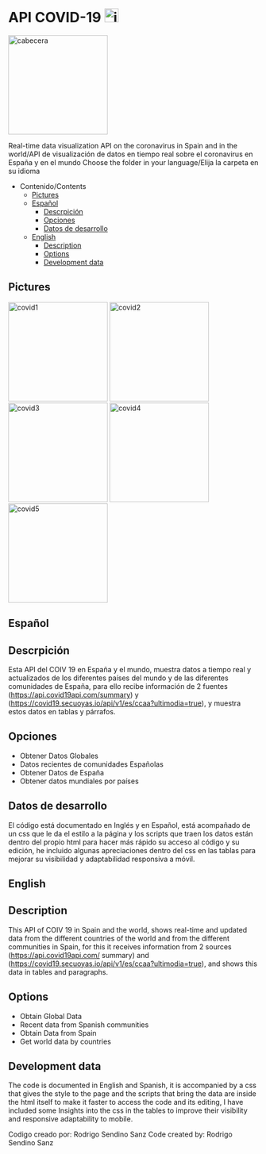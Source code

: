 # API COVID-19 <img src="https://github.com/RodrigoSendinoSanz/API_COVID-19_RodrigoSendinoSanz/blob/main/Espa%C3%B1ol/img/iconogithub.png" width="28px" alt="icono">
<img src="https://github.com/RodrigoSendinoSanz/API_COVID-19_RodrigoSendinoSanz/blob/main/Espa%C3%B1ol/img/headergithub.png" width="200px" alt="cabecera">

Real-time data visualization API on the coronavirus in Spain and in the world/API de visualización de datos en tiempo real sobre el coronavirus en España y en el mundo
Choose the folder in your language/Elija la carpeta en su idioma

- Contenido/Contents
	- [Pictures](#pictures)
   - [Español](#español)
     - [Descrpición](#descrpición)
     - [Opciones](#Opciones)
     - [Datos de desarrollo](#datos-de-desarrollo)
	- [English](#english)
     	- [Description](#description)
     	- [Options](#options)
     	- [Development data](#development-data)

## Pictures
<img src="https://github.com/RodrigoSendinoSanz/API_COVID-19_RodrigoSendinoSanz/blob/main/Espa%C3%B1ol/img/covid1.PNG" width="200px" alt="covid1">
<img src="https://github.com/RodrigoSendinoSanz/API_COVID-19_RodrigoSendinoSanz/blob/main/Espa%C3%B1ol/img/covid2.PNG" width="200px" alt="covid2">
<img src="https://github.com/RodrigoSendinoSanz/API_COVID-19_RodrigoSendinoSanz/blob/main/Espa%C3%B1ol/img/covid3.PNG" width="200px" alt="covid3">
<img src="https://github.com/RodrigoSendinoSanz/API_COVID-19_RodrigoSendinoSanz/blob/main/Espa%C3%B1ol/img/covid4.PNG" width="200px" alt="covid4">
<img src="https://github.com/RodrigoSendinoSanz/API_COVID-19_RodrigoSendinoSanz/blob/main/Espa%C3%B1ol/img/covid5.PNG" width="200px" alt="covid5">

## Español
## Descrpición
Esta API del COIV 19 en España y el mundo, muestra datos a tiempo real y actualizados de los diferentes países del mundo y de las diferentes comunidades de España, para ello recibe información de 2 fuentes (https://api.covid19api.com/summary) y (https://covid19.secuoyas.io/api/v1/es/ccaa?ultimodia=true), y muestra estos datos en tablas y párrafos.


## Opciones
 - Obtener Datos Globales
 - Datos recientes de comunidades Españolas
 - Obtener Datos de España
 - Obtener datos mundiales por países


## Datos de desarrollo
El código está documentado en Inglés y en Español, está acompañado de un css que le da el estilo a la página y los scripts que traen los datos están dentro del propio html para hacer más rápido su acceso al código y su edición, he incluido algunas apreciaciones dentro del css en las tablas para mejorar su visibilidad y adaptabilidad responsiva a móvil.


## English
## Description
This API of COIV 19 in Spain and the world, shows real-time and updated data from the different countries of the world and from the different communities in Spain, for this it receives information from 2 sources (https://api.covid19api.com/ summary) and (https://covid19.secuoyas.io/api/v1/es/ccaa?ultimodia=true), and shows this data in tables and paragraphs.


## Options
  - Obtain Global Data
  - Recent data from Spanish communities
  - Obtain Data from Spain
  - Get world data by countries


## Development data
The code is documented in English and Spanish, it is accompanied by a css that gives the style to the page and the scripts that bring the data are inside the html itself to make it faster to access the code and its editing, I have included some Insights into the css in the tables to improve their visibility and responsive adaptability to mobile.

Codigo creado por: Rodrigo Sendino Sanz
Code created by: Rodrigo Sendino Sanz
